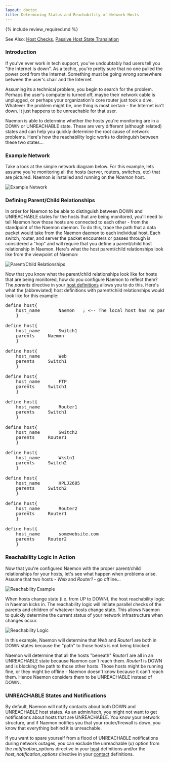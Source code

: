 ```yaml
---
layout: doctoc
title: Determining Status and Reachability of Network Hosts
---
```


{% include review_required.md %}

<span class="glyphicon glyphicon-arrow-right"></span> See Also: <a href="hostchecks.html">Host Checks</a>, <a href="passivestatetranslation.html">Passive Host State Translation</a>

### Introduction

If you've ever work in tech support, you've undoubtably had users tell you "the Internet is down".  As a techie, you're pretty sure that no one pulled the power cord from the Internet.  Something must be going wrong somewhere between the user's chair and the Internet.

Assuming its a technical problem, you begin to search for the problem.  Perhaps the user's computer is turned off, maybe their network cable is unplugged, or perhaps your organization's core router just took a dive.  Whatever the problem might be, one thing is most certain - the Internet isn't down.  It just happens to be unreachable for that user.

Naemon is able to determine whether the hosts you're monitoring are in a DOWN or UNREACHABLE state.  These are very different (although related) states and can help you quickly determine the root cause of network problems.  Here's how the reachability logic works to distinguish between these two states...

### Example Network

Take a look at the simple network diagram below.  For this example, lets assume you're monitoring all the hosts (server, routers, switches, etc) that are pictured.  Naemon is installed and running on the <i>Naemon</i> host.

<img src="/images/reachability1.png" border="0" alt="Example Network" title="Example Network">

### Defining Parent/Child Relationships

In order for Naemon to be able to distinguish between DOWN and UNREACHABLE states for the hosts that are being monitored, you'll need to tell Naemon how those hosts are connected to each other - from the standpoint of the Naemon daemon.  To do this, trace the path that a data packet would take from the Naemon daemon to each individual host.  Each switch, router, and server the packet encounters or passes through is considered a "hop" and will require that you define a parent/child host relationship in Naemon.  Here's what the host parent/child relationships look like from the viewpoint of Naemon:

<img src="/images/reachability2.png" border="0" alt="Parent/Child Relationships" title="Parent/Child Relationships">

Now that you know what the parent/child relationships look like for hosts that are being monitored, how do you configure Naemon to reflect them?  The <i>parents</i> directive in your <a href="objectdefinitions.html#host">host definitions</a> allows you to do this.  Here's what the (abbreviated) host definitions with parent/child relationships would look like for this example:

<pre>
define host{
	host_name		Naemon   ; <-- The local host has no parent - it is the topmost host
	}

define host{
	host_name		Switch1
	parents		Naemon
	}

define host{
	host_name		Web
	parents		Switch1
	}

define host{
	host_name		FTP
	parents		Switch1
	}

define host{
	host_name		Router1
	parents		Switch1
	}

define host{
	host_name		Switch2
	parents		Router1
	}

define host{
	host_name		Wkstn1
	parents		Switch2
	}

define host{
	host_name		HPLJ2605
	parents		Switch2
	}

define host{
	host_name		Router2
	parents		Router1
	}

define host{
	host_name		somewebsite.com
	parents		Router2
	}
</pre>

### Reachability Logic in Action

Now that you're configured Naemon with the proper parent/child relationships for your hosts, let's see what happen when problems arise.  Assume that two hosts - <i>Web</i> and <i>Router1</i> - go offline...

<img src="/images/reachability3.png" border="0" alt="Reachability Example" title="Reachability Example">

When hosts change state (i.e. from UP to DOWN), the host reachability logic in Naemon kicks in.  The reachability logic will initiate parallel checks of the parents and children of whatever hosts change state.  This allows Naemon to quickly determine the current status of your network infrastructure when changes occur.

<img src="/images/reachability4.png" border="0" alt="Reachability Logic" title="Reachability Logic">

In this example, Naemon will determine that <i>Web</i> and <i>Router1</i> are both in DOWN states because the "path" to those hosts is not being blocked.

Naemon will determine that all the hosts "beneath" <i>Router1</i> are all in an UNREACHABLE state because Naemon can't reach them.  <i>Router1</i> is DOWN and is blocking the path to those other hosts.  Those hosts might be running fine, or they might be offline - Naemon doesn't know because it can't reach them.  Hence Naemon considers them to be UNREACHABLE instead of DOWN.

### UNREACHABLE States and Notifications

By default, Naemon will notify contacts about both DOWN and UNREACHABLE host states.  As an admin/tech, you might not want to get notifications about hosts that are UNREACHABLE.  You know your network structure, and if Naemon notifies you that your router/firewall is down, you know that everything behind it is unreachable.

If you want to spare yourself from a flood of UNREACHABLE notifications during network outages, you can exclude the unreachable (u) option from the <i>notification_options</i> directive in your <a href="objectdefinitions.html#host">host</a> definitions and/or the <i>host_notification_options</i> directive in your <a href="objectdefinitions.html#contact">contact</a> definitions.
